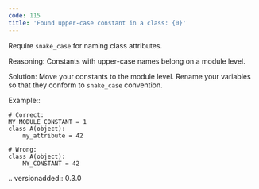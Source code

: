 ```yaml
---
code: 115
title: 'Found upper-case constant in a class: {0}'
---
```



Require ``snake_case`` for naming class attributes.

Reasoning:
    Constants with upper-case names belong on a module level.

Solution:
    Move your constants to the module level.
    Rename your variables so that they conform
    to ``snake_case`` convention.

Example::

    # Correct:
    MY_MODULE_CONSTANT = 1
    class A(object):
        my_attribute = 42

    # Wrong:
    class A(object):
        MY_CONSTANT = 42

.. versionadded:: 0.3.0